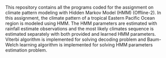 This repository contains all the programs coded for the assignment on climate pattern modeling with Hidden Markov Model (HMM) (Offline-2). In this assignment, the climate pattern of a tropical Eastern Pacific Ocean region is modeled using HMM. The HMM parameters are estimated with rainfall estimate observations and the most likely climates sequence is estimated separately with both provided and learned HMM parameters. Viterbi algorithm is implemented for solving decoding problem and Baum-Welch learning algorithm is implemented for solving HMM parameters estimation problem.
